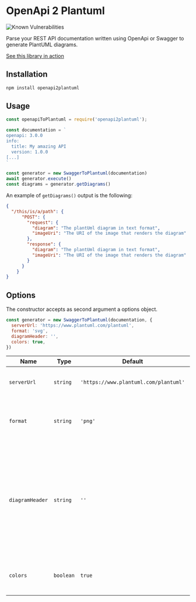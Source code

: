 # OpenApi 2 Plantuml

![Known Vulnerabilities](https://snyk.io/test/github/marc0l92/openapi2plantuml/badge.svg)

Parse your REST API documentation written using OpenApi or Swagger to generate PlantUML diagrams.

[See this library in action](https://marc0l92.github.io/openapi2plantuml/test/index.html)

## Installation

```bash
npm install openapi2plantuml
```

## Usage

```javascript
const openapiToPlantuml = require('openapi2plantuml');

const documentation = `
openapi: 3.0.0
info:
  title: My amazing API
  version: 1.0.0
[...]
`

const generator = new SwaggerToPlantuml(documentation)
await generator.execute()
const diagrams = generator.getDiagrams()
```

An example of `getDiagrams()` output is the following:
```json
{
  "/this/is/a/path": {
      "POST": {
        "request": {
          "diagram": "The plantUml diagram in text format",
          "imageUri": "The URI of the image that renders the diagram"
        },
        "response": {
          "diagram": "The plantUml diagram in text format",
          "imageUri": "The URI of the image that renders the diagram"
        }
      }
    }
}
```

## Options

The constructor accepts as second argument a options object.
```javascript
const generator = new SwaggerToPlantuml(documentation, {
  serverUrl: 'https://www.plantuml.com/plantuml',
  format: 'svg',
  diagramHeader: '',
  colors: true,
})
```

| Name | Type | Default | Description |
| ---- | ---- | ------- | ----------- |
| `serverUrl` | `string` | `'https://www.plantuml.com/plantuml'` | The URL of the PlantUML server. |
| `format` | `string` | `'png'` | The format of the image generated (png or svg). |
| `diagramHeader` | `string` | `''` | The header of the diagram that will be put at the begin of each diagram. This option is usally used to apply a default theme to all diagrams. |
| `colors` | `boolean` | `true` | Enable colors to class properties and types. |
